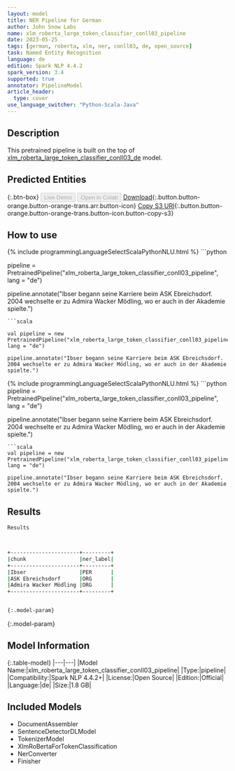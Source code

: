 ```yaml
---
layout: model
title: NER Pipeline for German
author: John Snow Labs
name: xlm_roberta_large_token_classifier_conll03_pipeline
date: 2023-05-25
tags: [german, roberta, xlm, ner, conll03, de, open_source]
task: Named Entity Recognition
language: de
edition: Spark NLP 4.4.2
spark_version: 3.4
supported: true
annotator: PipelineModel
article_header:
  type: cover
use_language_switcher: "Python-Scala-Java"
---
```


## Description

This pretrained pipeline is built on the top of [xlm_roberta_large_token_classifier_conll03_de](https://nlp.johnsnowlabs.com/2021/12/25/xlm_roberta_large_token_classifier_conll03_de.html) model.

## Predicted Entities



{:.btn-box}
<button class="button button-orange" disabled>Live Demo</button>
<button class="button button-orange" disabled>Open in Colab</button>
[Download](https://s3.amazonaws.com/auxdata.johnsnowlabs.com/public/models/xlm_roberta_large_token_classifier_conll03_pipeline_de_4.4.2_3.4_1685009132607.zip){:.button.button-orange.button-orange-trans.arr.button-icon}
[Copy S3 URI](s3://auxdata.johnsnowlabs.com/public/models/xlm_roberta_large_token_classifier_conll03_pipeline_de_4.4.2_3.4_1685009132607.zip){:.button.button-orange.button-orange-trans.button-icon.button-copy-s3}

## How to use

<div class="tabs-box" markdown="1">
{% include programmingLanguageSelectScalaPythonNLU.html %}
```python

pipeline = PretrainedPipeline("xlm_roberta_large_token_classifier_conll03_pipeline", lang = "de")

pipeline.annotate("Ibser begann seine Karriere beim ASK Ebreichsdorf. 2004 wechselte er zu Admira Wacker Mödling, wo er auch in der Akademie spielte.")
```
```scala

val pipeline = new PretrainedPipeline("xlm_roberta_large_token_classifier_conll03_pipeline", lang = "de")

pipeline.annotate("Ibser begann seine Karriere beim ASK Ebreichsdorf. 2004 wechselte er zu Admira Wacker Mödling, wo er auch in der Akademie spielte.")
```
</div>

<div class="tabs-box" markdown="1">
{% include programmingLanguageSelectScalaPythonNLU.html %}
```python
pipeline = PretrainedPipeline("xlm_roberta_large_token_classifier_conll03_pipeline", lang = "de")

pipeline.annotate("Ibser begann seine Karriere beim ASK Ebreichsdorf. 2004 wechselte er zu Admira Wacker Mödling, wo er auch in der Akademie spielte.")
```
```scala
val pipeline = new PretrainedPipeline("xlm_roberta_large_token_classifier_conll03_pipeline", lang = "de")

pipeline.annotate("Ibser begann seine Karriere beim ASK Ebreichsdorf. 2004 wechselte er zu Admira Wacker Mödling, wo er auch in der Akademie spielte.")
```
</div>

## Results

```bash
Results



+----------------------+---------+
|chunk                 |ner_label|
+----------------------+---------+
|Ibser                 |PER      |
|ASK Ebreichsdorf      |ORG      |
|Admira Wacker Mödling |ORG      |
+----------------------+---------+


{:.model-param}
```

{:.model-param}
## Model Information

{:.table-model}
|---|---|
|Model Name:|xlm_roberta_large_token_classifier_conll03_pipeline|
|Type:|pipeline|
|Compatibility:|Spark NLP 4.4.2+|
|License:|Open Source|
|Edition:|Official|
|Language:|de|
|Size:|1.8 GB|

## Included Models

- DocumentAssembler
- SentenceDetectorDLModel
- TokenizerModel
- XlmRoBertaForTokenClassification
- NerConverter
- Finisher